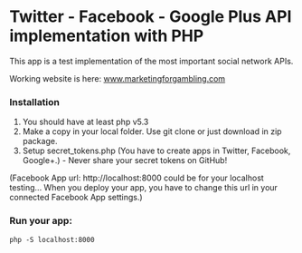 Twitter - Facebook - Google Plus API implementation with PHP
===========================

This app is a test implementation of the most important social network APIs.

Working website is here: www.marketingforgambling.com

### Installation

1. You should have at least php v5.3
2. Make a copy in your local folder. Use git clone or just download in zip package.
3. Setup secret_tokens.php (You have to create apps in Twitter, Facebook, Google+.) - Never share your secret tokens on GitHub!

(Facebook App url: http://localhost:8000 could be for your localhost testing... When you deploy your app, you have to change this url in your connected Facebook App settings.)

### Run your app:

    php -S localhost:8000

